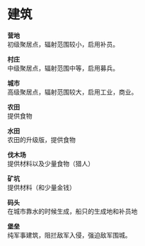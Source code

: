 建筑    
=

**营地**    
初级聚居点，辐射范围较小，启用补员。    

**村庄**    
中级聚居点，辐射范围中等，启用募兵。    

**城市**    
高级聚居点，辐射范围较大，启用工业，商业。  

**农田**    
提供食物    

**水田**    
农田的升级版，提供食物  

**伐木场**  
提供材料以及少量食物（猎人）    

**矿坑**    
提供材料（和少量金钱）  

**码头**    
在城市靠水的时候生成，船只的生成地和补员地  

**堡垒**    
纯军事建筑，阻拦敌军入侵，强迫敌军围城。    
